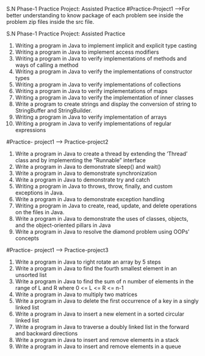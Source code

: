 S.N	Phase-1 Practice Project: Assisted Practice
#Practice-Project1 -->For better understanding to know package of each problem see inside the problem zip files inside the src file.

S.N	Phase-1 Practice Project: Assisted Practice
1.	Writing a program in Java to implement implicit and explicit type casting
2.	Writing a program in Java to implement access modifiers
3.	Writing a program in Java to verify implementations of methods and ways of calling a method  
4.	Writing a program in Java to verify the implementations of constructor types
5.	Writing a program in Java to verify implementations of collections
6.	Writing a program in Java to verify implementations of maps
7.	Writing a program in Java to verify the implementation of inner classes
8.	Write a program to create strings and display the conversion of string to StringBuffer and StringBuilder.
9.	Writing a program in Java to verify implementation of arrays
10.	Writing a program in Java to verify implementations of regular expressions


#Practice- project1 --> Practice-project2
1.	Write a program in Java to create a thread by extending the ‘Thread’ class and by implementing the “Runnable” interface
2.	Write a program in Java to demonstrate sleep() and wait()
3.	Write a program in Java to demonstrate synchronization
4.	Write a program in Java to demonstrate try and catch
5.	Writing a program in Java to throws, throw, finally, and custom exceptions in Java.
6.	Write a program in Java to demonstrate exception handling
7.	Writing a program in Java to create, read, update, and delete operations on the files in Java.
8.	Write a program in Java to demonstrate the uses of classes, objects, and the object-oriented pillars in Java
9.	Write a program in Java to resolve the diamond problem using OOPs’ concepts

#Practice- project1 --> Practice-project3
1.	Write a program in Java to right rotate an array by 5 steps
2.	Write a program in Java to find the fourth smallest element in an unsorted list
3.	Write a program in Java to find the sum of n number of elements in the range of L and R where 0 <= L <= R <= n-1
4.	Write a program in Java to multiply two matrices
5.	Write a program in Java to delete the first occurrence of a key in a singly linked list
6.	Write a program in Java to insert a new element in a sorted circular linked list
7.	Write a program in Java to traverse a doubly linked list in the forward and backward directions
8.	Write a program in Java to insert and remove elements in a stack
9.	Write a program in Java to insert and remove elements in a queue


